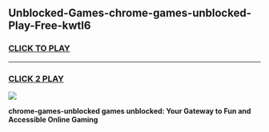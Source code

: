 
## Unblocked-Games-chrome-games-unblocked-Play-Free-kwtl6
<h3>
<a href="https://premium76.site?title=chrome-games-unblocked&ref=18A">CLICK TO PLAY</a></h3>
<hr>

<h3>
<a href="https://premium76.site?title=chrome-games-unblocked&ref=18A">CLICK 2 PLAY</a>
  
</h3>

<a href="https://premium76.site?title=chrome-games-unblocked&ref=18A"><img src="https://clearcache.store/games.png"></a>


**chrome-games-unblocked games unblocked: Your Gateway to Fun and Accessible Online Gaming**
